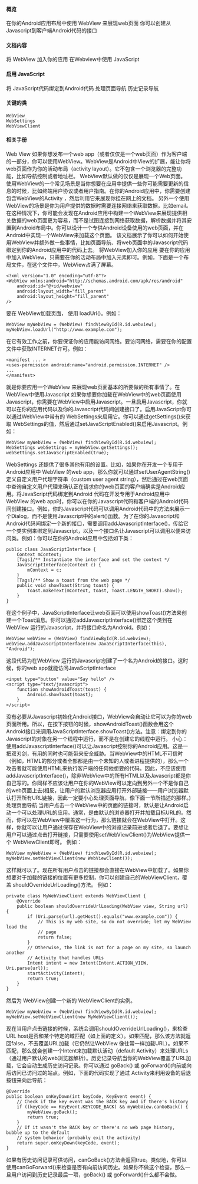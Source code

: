 #### 概览
在你的Android应用布局中使用 WebView 来展现web页面
你可以创建从Javascript到客户端Android代码的接口
#### 文档内容
将 WebView 加入你的应用
在Webview中使用 JavaScript
#### 启用 JavaScript
将 JavaScript代码绑定到Android代码
处理页面导航
历史记录导航
#### 关键的类
```  
WebView
WebSettings
WebViewClient
```
#### 相关手册
Web View
如果你想发布一个web app（或者仅仅是一个web页面）作为客户端的一部分，你可以使用WebView。WebView是Android中View的扩展，能让你将web页面作为你的活动布局（activity layout）。它不包含一个浏览器的完整功能，比如导航控制或者地址栏。 WebView默认做的仅仅是展现一个Web页面。
使用WebView的一个常见场景是当你想要在应用中提供一些你可能需要更新的信息的时候，比如终端用户协议或者用户指南。在你的Android应用中，你需要创建包含WebView的Activity ，然后利用它来展现你挂在网上的文档。
另外一个使用WebView的场景是你为用户提供的数据时需要连接网络来获取数据，比如email。在这种情况下，你可能会发现在Android应用中构建一个WebView来展现提供相关数据的web页面更为容易，而不是试图连接到网络获取数据，解析数据并将其安置到Android布局中。你可以设计一个专供Android设备使用的web页面，并在Android中实现一个WebView来加载这个页面。
该文档展示了你可以如何开始使用WebView并额外做一些事情，比如页面导航、将web页面中的Javascript代码绑定到你的Android应用中的代码上去。
将WebView加入你的应用
要在你的应用中加入WebView，只需要在你的活动布局中加入<WebView>元素即可。例如，下面是一个布局文件，在这个文件中，WebView占满了屏幕。
```  
<?xml version="1.0" encoding="utf-8"?>
<WebView xmlns:android="http://schemas.android.com/apk/res/android"
	android:id="@+id/webview"
	android:layout_width="fill_parent"
	android:layout_height="fill_parent"
/>
```
要在 WebView加载页面， 使用 loadUrl()。例如： 
```  
WebView myWebView = (WebView) findViewById(R.id.webview);
myWebView.loadUrl("http://www.example.com");
```
在它有效工作之前，你要保证你的应用能访问网络。要访问网络，需要在你的配置文件中获取INTERNET许可。例如： 
```  
<manifest ... >
<uses-permission android:name="android.permission.INTERNET" />
...
</manifest>
```
就是你要应用一个WebView 来展现web页面基本的所要做的所有事情了。在WebView中使用Javascript
如果你想要你加载在WebView中的web页面使用Javascript，你需要在WebView中启用Javascript。一旦启用Javascript，你就可以在你的应用代码以及你的Javascript代码间创建接口了。启用JavaScript你可以通过WebView中带有的 WebSettings来启用它。你可以通过getSettings()来获取 WebSettings的值，然后通过setJavaScriptEnabled()来启用Javascript。例如： 
```  
WebView myWebView = (WebView) findViewById(R.id.webview);
WebSettings webSettings = myWebView.getSettings();
webSettings.setJavaScriptEnabled(true);
```
WebSettings 还提供了很多其他有用的设置。比如，如果你在开发一个专用于Android应用中 WebView 的web app，那么你就可以通过setUserAgentString()定义自定义用户代理字符串（custom user agent string），然后通过在web页面中查询自定义用户代理来确认正在请求你的web页面的客户端确实是Android应用。将JavaScript代码绑定到Android 代码在开发专用于Android应用中 WebView 的web app时，你可以在你的Javascript代码和客户端的Android代码间创建接口。例如，你的Javascript代码可以调用Android代码中的方法来展示一个Dialog，而不是使用Javascript中的alert()函数。为了在你的Javascript和Android代码间绑定一个新的接口，需要调用addJavascriptInterface()，传给它一个类实例来绑定到Javascript，以及一个接口名让Javascript可以调用以便来访问类。例如：你可以在你的Android应用中包括如下类： 
```  
public class JavaScriptInterface {
	Context mContext;
	[Tags]/** Instantiate the interface and set the context */
	JavaScriptInterface(Context c) {
		mContext = c;
	}
	[Tags]/** Show a toast from the web page */
	public void showToast(String toast) {
		Toast.makeText(mContext, toast, Toast.LENGTH_SHORT).show();
	}
}
```
在这个例子中，JavaScriptInterface让web页面可以使用showToast()方法来创建一个Toast消息。你可以通过addJavascriptInterface()绑定这个类到在WebView 运行的Javascript，并将接口命名为Android。例如： 
```  
WebView webView = (WebView) findViewById(R.id.webview); 
webView.addJavascriptInterface(new JavaScriptInterface(this), "Android");
```
这段代码为在WebView 运行的Javascript创建了一个名为Android的接口。这时候，你的web app就能访问JavaScriptInterface 
```  
<input type="button" value="Say hello" />
<script type="text/javascript">
	function showAndroidToast(toast) {
		Android.showToast(toast);
	}
</script>
```
没有必要从Javascript初始化Android接口，WebView会自动让它可以为你的web页面所用。所以，在按下按钮的时候，showAndroidToast()函数会用这个Android接口来调用JavaScriptInterface.showToast()方法。注意：绑定到你的Javascript的对象在另一个线程中运行，而不是在创建它的线程中运行。
小心：使用addJavascriptInterface()可以让Javascript控制你的Android应用。这是一把双刃剑，有用的同时也可能带来安全威胁。当WebView中的HTML不可信时（例如，HTML的部分或者全部都是由一个未知的人或者进程提供的），那么一个攻击者就可能使用HTML来执行客户端的任何他想要的代码。因此，不应该使用addJavascriptInterface()，除非WebView中的所有HTML以及Javascript都是你自己写的。你同样不应该让用户在你的WebView可以定向到另外一个不是你自己的web页面上去(相反，让用户的默认浏览器应用打开外部链接——用户浏览器默认打开所有URL链接，因此一定要小心处理页面导航，像下面一节所描述的那样。)
处理页面导航
当用户点击一个WebView中的页面的链接时，默认是让Android启动一个可以处理URL的应用。通常，是由默认的浏览器打开并加载目标URL的。然而，你可以在WebView中覆盖这一行为，那么链接就会在WebView中打开。这样，你就可以让用户通过保存在WebView中的浏览记录前进或者后退了。要想让用户可以通过点击打开链接，只需要使用setWebViewClient()为WebView提供一个 WebViewClient即可。
例如： 
```  
WebView myWebView = (WebView) findViewById(R.id.webview);
myWebView.setWebViewClient(new WebViewClient());
```
这样就可以了。现在所有用户点击的链接都会直接在WebView中加载了。如果你想要对于加载的链接的位置有更多控制，你可以创建自己的WebViewClient，覆盖 shouldOverrideUrlLoading()方法。
例如： 
```  
private class MyWebViewClient extends WebViewClient {
	@Override
	public boolean shouldOverrideUrlLoading(WebView view, String url) {
		if (Uri.parse(url).getHost().equals("www.example.com")) {
			// This is my web site, so do not override; let my WebView load the
			// page
			return false;
		}
		// Otherwise, the link is not for a page on my site, so launch another
		// Activity that handles URLs
		Intent intent = new Intent(Intent.ACTION_VIEW, Uri.parse(url));
		startActivity(intent);
		return true;
	}
}
```
然后为 WebView创建一个新的 WebViewClient的实例。 
```  
WebView myWebView = (WebView) findViewById(R.id.webview);
myWebView.setWebViewClient(new MyWebViewClient());
```
现在当用户点击链接的时候，系统会调用shouldOverrideUrlLoading()，来检查URL host是否和某个特定的域匹配（如上面的定义）。如果匹配，那么该方法就返回false，不去覆盖URL加载（它仍然让WebView 像往常一样加载URL）。如果不匹配，那么就会创建一个Intent来加载默认活动（default Activity）来处理URLs（通过用户默认的web浏览器解析）。历史记录导航当你的WebView覆盖了URL加载，它会自动生成历史访问记录。你可以通过 goBack() 或 goForward()向前或向后访问已访问过的站点。例如，下面的代码实现了通过 Activity来利用设备的后退按钮来向后导航： 
```  
@Override
public boolean onKeyDown(int keyCode, KeyEvent event) {
	// Check if the key event was the BACK key and if there's history
	if ((keyCode == KeyEvent.KEYCODE_BACK) && myWebView.canGoBack() {
		myWebView.goBack();
		return true;
	}
	// If it wasn't the BACK key or there's no web page history, bubble up to the default
	// system behavior (probably exit the activity)
	return super.onKeyDown(keyCode, event);
}
```
如果有历史访问记录可供访问，canGoBack()方法会返回true。类似地，你可以使用canGoForward()来检查是否有向前访问历史。如果你不做这个检查，那么一旦用户访问到历史记录最后一项，goBack() 或 goForward()什么都不会做。